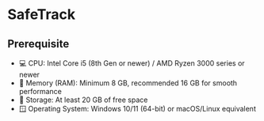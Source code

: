 # SafeTrack

## Prerequisite
- 💻 CPU: Intel Core i5 (8th Gen or newer) / AMD Ryzen 3000 series or newer
- 🧠 Memory (RAM): Minimum 8 GB, recommended 16 GB for smooth performance
- 💾 Storage: At least 20 GB of free space
- 🪟 Operating System: Windows 10/11 (64-bit) or macOS/Linux equivalent